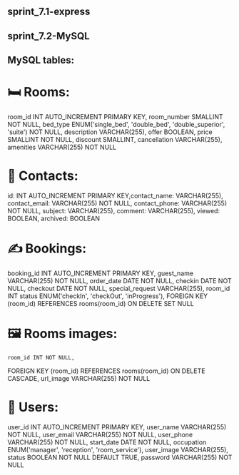## sprint_7.1-express

## sprint_7.2-MySQL

## MySQL tables:

# 🛏 Rooms:

room_id INT AUTO_INCREMENT PRIMARY KEY,
room_number SMALLINT NOT NULL,
bed_type ENUM('single_bed', 'double_bed', 'double_superior', 'suite') NOT NULL,
description VARCHAR(255),
offer BOOLEAN,
price SMALLINT NOT NULL,
discount SMALLINT,
cancellation VARCHAR(255),
amenities VARCHAR(255) NOT NULL

# 👯 Contacts:

id: INT AUTO_INCREMENT PRIMARY KEY,contact_name: VARCHAR(255),
contact_email: VARCHAR(255) NOT NULL,
contact_phone: VARCHAR(255) NOT NULL,
subject: VARCHAR(255),
comment: VARCHAR(255),
viewed: BOOLEAN,
archived: BOOLEAN

# ✍️ Bookings:

booking_id INT AUTO_INCREMENT PRIMARY KEY,
guest_name VARCHAR(255) NOT NULL,
order_date DATE NOT NULL,
checkin DATE NOT NULL,
checkout DATE NOT NULL,
special_request VARCHAR(255),
room_id INT
status ENUM('checkIn', 'checkOut', 'inProgress'),
FOREIGN KEY (room_id)
REFERENCES rooms(room_id)
ON DELETE SET NULL

# 🖼 Rooms images:

    room_id INT NOT NULL,

FOREIGN KEY (room_id) REFERENCES rooms(room_id) ON DELETE CASCADE,
url_image VARCHAR(255) NOT NULL

# 🏨 Users:

user_id INT AUTO_INCREMENT PRIMARY KEY,
user_name VARCHAR(255) NOT NULL,
user_email VARCHAR(255) NOT NULL,
user_phone VARCHAR(255) NOT NULL,
start_date DATE NOT NULL,
occupation ENUM('manager', 'reception', 'room_service'),
user_image VARCHAR(255),
status BOOLEAN NOT NULL DEFAULT TRUE,
password VARCHAR(255) NOT NULL
